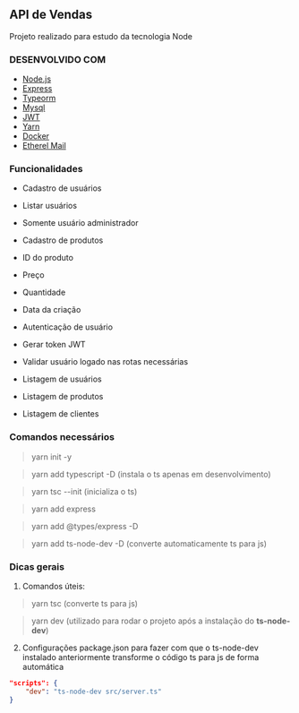 ## API de Vendas
Projeto realizado para estudo da tecnologia Node


### DESENVOLVIDO COM

* [Node.js](https://nodejs.org/en/)
* [Express](https://expressjs.com/)
* [Typeorm](https://typeorm.io/#/)
* [Mysql](https://www.mysql.com/)
* [JWT](https://jwt.io/)
* [Yarn](https://yarnpkg.com/)
* [Docker](https://www.docker.com/)
* [Etherel Mail](https://ethereal.email/)


### Funcionalidades

- Cadastro de usuários
- Listar usuários
- Somente usuário administrador

- Cadastro de produtos
- ID do produto
- Preço
- Quantidade
- Data da criação

- Autenticação de usuário
- Gerar token JWT
- Validar usuário logado nas rotas necessárias

- Listagem de usuários
- Listagem de produtos
- Listagem de clientes


### Comandos necessários

> yarn init -y

> yarn add typescript -D (instala o ts apenas em desenvolvimento)

> yarn tsc --init (inicializa o ts)

> yarn add express

> yarn add @types/express -D

> yarn add ts-node-dev -D (converte automaticamente ts para js)

>

### Dicas gerais

1) Comandos úteis:

> yarn tsc (converte ts para js)

> yarn dev (utilizado para rodar o projeto após a instalação do **ts-node-dev**)

2) Configurações package.json para fazer com que o ts-node-dev instalado anteriormente transforme o código ts para js de forma automática

```json
"scripts": {
    "dev": "ts-node-dev src/server.ts"
}
```
